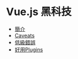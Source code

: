 # Vue.js 黑科技

- [簡介](./introduction)
- [Caveats](./caveats)
- [低級錯誤](./sillyMistakes)
- [好用Plugins](./plugins)
